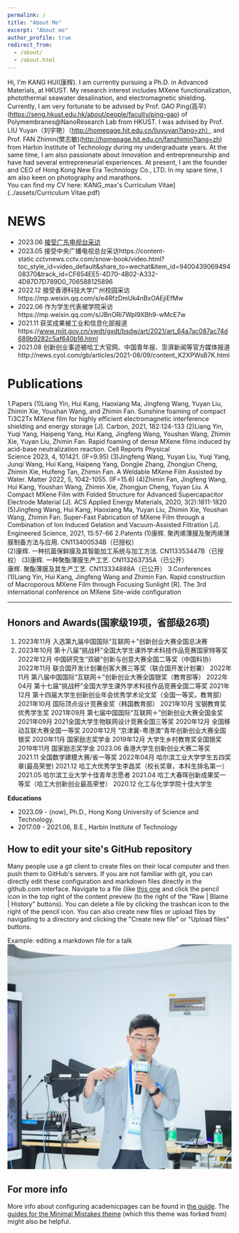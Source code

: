 ```yaml
---
permalink: /
title: "About Me"
excerpt: "About me"
author_profile: true
redirect_from: 
  - /about/
  - /about.html
---
```


Hi, I'm KANG HUI(康辉). I am currently pursuing a Ph.D. in Advanced Materials, at HKUST. My research interest includes MXene functionalization, photothermal seawater desalination, and electromagnetic shielding.
Currently, I am very fortunate to be advised by Prof. GAO Ping(高平)(https://seng.hkust.edu.hk/about/people/faculty/ping-gao) of Polymembranes@NanoResearch Lab from HKUST. I was advised by Prof. LIU Yuyan（刘宇艳）（http://homepage.hit.edu.cn/liuyuyan?lang=zh） and Prof. FAN Zhimin(樊志敏)(http://homepage.hit.edu.cn/fanzhimin?lang=zh) from Harbin Institute of Technology during my undergraduate years.
At the same time, I am also passionate about innovation and entrepreneurship and have had several entrepreneurial experiences. At present, I am the founder and CEO of Hong Kong New Era Technology Co., LTD.
In my spare time, I am also keen on photography and marathons.  
You can find my CV here: KANG_max's Curriculum Vitae](../assets/Curriculum Vitae.pdf)

NEWS
======
- 2023.06  [接受广东电视台采访](https://m.itouchtv.cn/liveRich/93133?shareId=QRLA2FDC&currentTag=1)
- 2023.05  接受中央广播电视总台采访https://content-static.cctvnews.cctv.com/snow-book/video.html?toc_style_id=video_default&share_to=wechat&item_id=940043906949408370&track_id=CF654EE5-4D70-4B02-A332-4D87D7D789D0_706588125896
- 2022.12  接受香港科技大学广州校园采访https://mp.weixin.qq.com/s/e4RfzDmUk4nBxOAEjiEfMw
- 2022.06  作为学生代表被学院采访https://mp.weixin.qq.com/s/JBnORi7Wpl9XBh9-wMcE7w
- 2021.11  获奖成果被工业和信息化部报道https://www.miit.gov.cn/xwdt/gxdt/bsdw/art/2021/art_64a7ac087ac74d689b9282c5af640b16.html
- 2021.08  创新创业事迹被哈工大官网、中国青年报、澎湃新闻等官方媒体报道http://news.cyol.com/gb/articles/2021-08/09/content_K2XPWsB7K.html

Publications
======
1.Papers
(1)Liang Yin, Hui Kang, Haoxiang Ma, Jingfeng Wang, Yuyan Liu, Zhimin Xie, Youshan Wang, and Zhimin Fan. Sunshine foaming of compact Ti3C2Tx MXene film for highly efficient electromagnetic interference shielding and energy storage [J]. Carbon, 2021, 182:124-133
(2)Liang Yin, Yuqi Yang, Haipeng Yang, Hui Kang, Jingfeng Wang, Youshan Wang, Zhimin Xie, Yuyan Liu, Zhimin Fan. Rapid foaming of dense MXene films induced by acid-base neutralization reaction. Cell Reports Physical Science 2023, 4, 101421. (IF=9.95)
(3)Jingfeng Wang, Yuyan Liu, Yuqi Yang, Junqi Wang, Hui Kang, Haipeng Yang, Dongjie Zhang, Zhongjun Cheng, Zhimin Xie, Huifeng Tan, Zhimin Fan. A Weldable MXene Film Assisted by Water. Matter 2022, 5, 1042-1055. (IF=15.6)
(4)Zhimin Fan, Jingfeng Wang, Hui Kang, Youshan Wang, Zhimin Xie, Zhongjun Cheng, Yuyan Liu. A Compact MXene Film with Folded Structure for Advanced Supercapacitor Electrode Material [J]. ACS Applied Energy Materials, 2020, 3(2):1811-1820
(5)Jingfeng Wang, Hui Kang, Haoxiang Ma, Yuyan Liu, Zhimin Xie, Youshan Wang, Zhimin Fan. Super-Fast Fabrication of MXene Film through a Combination of Ion Induced Gelation and Vacuum-Assisted Filtration [J]. Engineered Science, 2021, 15:57-66
2.Patents
(1)康辉. 聚丙烯薄膜及聚丙烯薄膜制备方法与应用. CN113400534B（已授权）  
(2)康辉. 一种抗菌保鲜膜及其智能加工系统与加工方法. CN113353447B（已授权）
(3)康辉. 一种聚酯薄膜生产工艺. CN113263735A（已公开）                                                               
康辉. 聚酯薄膜及其生产工艺. CN113334888A（已公开）
3.Conferences
(1)Liang Yin, Hui Kang, Jingfeng Wang and Zhimin Fan. Rapid construction of Macroporous MXene Film through Focusing Sunlight [R]. The 3rd international conference on MXene
Site-wide configuration

------

Honors and Awards(国家级19项，省部级26项)
------
1. 2023年11月  入选第九届中国国际“互联网＋”创新创业大赛全国总决赛
2. 2023年10月  第十八届“挑战杯”全国大学生课外学术科技作品竞赛国家特等奖2022年12月  中国研究生“双碳”创新与创意大赛全国二等奖（中国科协）
2022年11月  联合国开发计划署创客大赛三等奖（联合国开发计划署）
2022年11月  第八届中国国际“互联网＋”创新创业大赛全国银奖（教育部等）
2022年04月  第十七届“挑战杯”全国大学生课外学术科技作品竞赛全国二等奖
2021年12月  第十四届大学生创新创业年会优秀学术论文奖（全国一等奖，教育部）
2021年10月  国际顶点设计竞赛金奖（韩国教育部）
2021年10月  宝钢教育奖优秀学生奖
2021年09月  第七届中国国际“互联网＋”创新创业大赛全国金奖
2021年09月  2021全国大学生物联网设计竞赛全国三等奖
2020年12月  全国移动互联大赛全国一等奖
2020年12月 “京津冀-粤港澳”青年创新创业大赛全国银奖
2020年11月  国家励志奖学金
2019年12月  大学生乡村教育奖全国银奖
2019年11月  国家励志奖学金
2023.06	香港大学生创新创业大赛二等奖
2021.11	全国数学建模大赛/省一等奖
2022年04月  哈尔滨工业大学学生五四奖章(最高荣誉)
2021.12	哈工大优秀学生李昌奖（校长奖章，本科生排名第一）
2021.05	哈尔滨工业大学十佳青年志愿者
2021.04	哈工大春晖创新成果奖一等奖（哈工大创新创业最高荣誉）
2020.12	化工与化学学院十佳大学生

**Educations**

- 2023.09 - (now), Ph.D., Hong Kong University of Science and Technology.
- 2017.09 - 2021.06, B.E., Harbin Institute of Technology

How to edit your site's GitHub repository
------
Many people use a git client to create files on their local computer and then push them to GitHub's servers. If you are not familiar with git, you can directly edit these configuration and markdown files directly in the github.com interface. Navigate to a file (like [this one](https://github.com/academicpages/academicpages.github.io/blob/master/_talks/2012-03-01-talk-1.md) and click the pencil icon in the top right of the content preview (to the right of the "Raw | Blame | History" buttons). You can delete a file by clicking the trashcan icon to the right of the pencil icon. You can also create new files or upload files by navigating to a directory and clicking the "Create new file" or "Upload files" buttons. 

Example: editing a markdown file for a talk
![Kang Hui talking](/images/IMG_20231103_004249.jpg)

For more info
------
More info about configuring academicpages can be found in [the guide](https://academicpages.github.io/markdown/). The [guides for the Minimal Mistakes theme](https://mmistakes.github.io/minimal-mistakes/docs/configuration/) (which this theme was forked from) might also be helpful.
